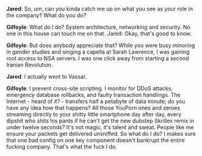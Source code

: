 **Jared**: So, um, can you kinda catch me up on what you see as your role in the company? What do you do? 

**Gilfoyle**: What do I do? System architecture, networking and security. No one in this house can touch me on that. 
Jared: Okay, that's good to know. 

**Gilfoyle**: But does anybody appreciate that? While you were busy minoring in gender studies and singing a capella at Sarah Lawrence, I was gaining root access to NSA servers. I was one click away from starting a second Iranian Revolution. 

**Jared**: I actually went to Vassar. 

**Gilfoyle**: I prevent cross-site scripting. I monitor for DDoS attacks, emergency database rollbacks, and faulty transaction handlings. The Internet - heard of it? - transfers half a petabyte of data minute; do you have any idea how that happens? All those YouPorn ones and zeroes streaming directly to your shitty little smartphone day after day, every dipshit who shits his pants if he can't get the new dubstep Skrillex remix in under twelve seconds? It's not magic, it's talent and sweat. People like me ensure your packets get delivered unsniffed. So what do I do? I makes sure that one bad config on one key component doesn't bankrupt the entire fucking company. That's what the fuck I do. 